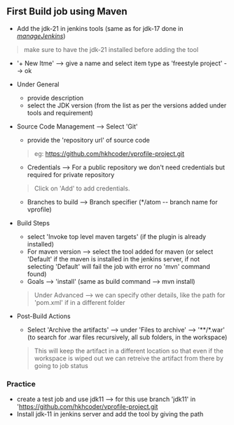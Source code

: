 ## First Build job using Maven
* Add the jdk-21 in jenkins tools (same as for jdk-17 done in [_manageJenkins_](manageJenkins.md))
> make sure to have the jdk-21 installed before adding the tool

* '+ New Itme' --> give a name and select item type as 'freestyle project' --> ok
* Under General 
    - provide description
    - select the JDK version (from the list as per the versions added under tools and requirement)

* Source Code Management --> Select 'Git'
    - provide the 'repository url' of source code
    > eg: https://github.com/hkhcoder/vprofile-project.git
        
    - Credentials --> For a public repository we don't need credentials but required for private repository
    > Click on 'Add' to add credentials.
    - Branches to build --> Branch specifier (*/atom -- branch name for vprofile)

* Build Steps
    - select 'Invoke top level maven targets' (if the plugin is already installed)
    - For maven version --> select the tool added for maven (or select 'Default' if the maven is installed in the jenkins server, if not selecting 'Default' will fail the job with error no 'mvn' command found)
    - Goals --> 'install' (same as build command --> mvn install)
    > Under Advanced --> we can specify other details, like the path for 'pom.xml' if in a different folder

* Post-Build Actions
    - Select 'Archive the artifacts' --> under 'Files to archive' --> '**/*.war' (to search for .war files recursively, all sub folders, in the workspace)
    > This will keep the artifact in a different location so that even if the workspace is wiped out we can retreive the artifact from there by going to job status

### Practice
* create a test job and use jdk11 --> for this use branch 'jdk11' in 'https://github.com/hkhcoder/vprofile-project.git
* Install jdk-11 in jenkins server and add the tool by giving the path